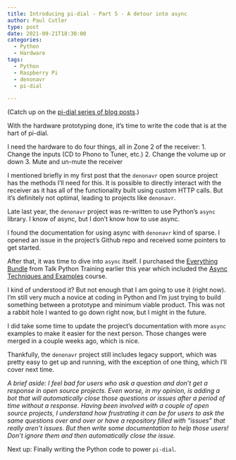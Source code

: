 ```yaml
---
title: Introducing pi-dial - Part 5 - A detour into async
author: Paul Cutler 
type: post 
date: 2021-09-21T18:30:00
categories:
  - Python
  - Hardware
tags:
  - Python
  - Raspberry Pi
  - denonavr
  - pi-dial

---
```

(Catch up on the [pi-dial series of blog posts](https://paulcutler.org/tags/pi-dial/).)

With the hardware prototyping done, it’s time to write the code that is at the hart of pi-dial.

I need the hardware to do four things, all in Zone 2 of the receiver:
	1. Change the inputs (CD to Phono to Tuner, etc.)
	2. Change the volume up or down
	3. Mute and un-mute the receiver

I mentioned briefly in my first post that the `denonavr` open source project has the methods I’ll need for this.  It is possible to directly interact with the receiver as it has all of the functionality built using custom HTTP calls.  But it’s definitely not optimal, leading to projects like `denonavr`. 

Late last year, the `denonavr` project was re-written to use Python’s `async`  library.  I know of async, but I don’t know how to use async.  

I found the documentation for using async with `denonavr` kind of sparse.  I opened an issue in the project’s Github repo and received some pointers to get started.  

After that, it was time to dive into `async` itself.  I purchased the [Everything Bundle](https://training.talkpython.fm/courses/bundle/everything-bundle-2021-q3) from Talk Python Training earlier this year which included the [Async Techniques and Examples](https://training.talkpython.fm/courses/explore_async_python/async-in-python-with-threading-and-multiprocessing) course.  

I kind of understood it?  But not enough that I am going to use it (right now).  I’m still very much a novice at coding in Python and I’m just trying to build something between a prototype and minimum viable product.  This was not a rabbit hole I wanted to go down right now, but I might in the future.

I did take some time to update the project’s documentation with more `async` examples to make it easier for the next person.  Those changes were merged in a couple weeks ago, which is nice.

Thankfully, the `denonavr` project still includes legacy support, which was pretty easy to get up and running, with the exception of one thing, which I’ll cover next time.

*A brief aside:  I feel bad for users who ask a question and don’t get a response in open source projects.  Even worse, in my opinion, is adding a bot that will automatically	close those questions or issues after a period of time without a response.  Having been involved with a couple of open source projects, I understand how frustrating it can be for users to ask the same questions over and over or have a repository filled with “issues” that really aren’t issues.  But then write some documentation to help those users!  Don’t ignore them and then automatically close the issue.*

Next up:  Finally writing the Python code to power `pi-dial`. 
